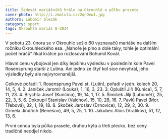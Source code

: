 ```yaml
---
title: Šedesát mariášníků hrálo na Okrouhlé o půlku prasete
cover-photo: http://i.zmotula.cz/2qnQew1.jpg
authors: Lubomír Slezák
category: sport
tags: Okrouhlá mariáš 8-2014
---
```


V sobotu 23. února se v Okrouhlé sešlo 60 vyznavačů mariáše na dalším ročníku Okrouhleckého esa. „Nahoře je plno a dole taky, tohle je optimální počet hráčů“ říkal krátce po rozlosování Bohumil Kovář.

Hlavní cenu vybojoval jen díky lepšímu výsledku v posledním kole Pavel Rosensprung starší z Lutína. Ani jedno ze čtyř kol sice nevyhrál, jeho výsledky byly ale nejvyrovnanější.

Celkové pořadí: 1. Rosensprung Pavel st. (Lutín), pořadí v jedn. kolech 20, 14, 5, 4. 2. Janíček Jaromír (Louka), 1, 16, 3, 23. 3. Opluštil Jiří (Kunice), 5, 7, 11, 23. 4. Brychta Josef (Kunčina), 19, 14, 1, 17. 5. Šimíček Jiljí (Luboměř), 25, 22, 3, 5. 6. Dokoupil Stanislav (Valchov), 15, 10, 28, 16. 7. Pavlů Pavel (Mor. Třebová), 32, 1, 19, 18. 8. Skoček Jaroslav (Drnovice), 12, 29, 2, 30. 9. Grmela Jindřich (Benešov), 49, 5, 25, 1. 10. Jakubec Alois (Vratíkov), 51, 12, 13, 6.

První cenou byla půlka prasete, druhou kýta a třetí plecko, bez ceny tradičně neodjel nikdo.